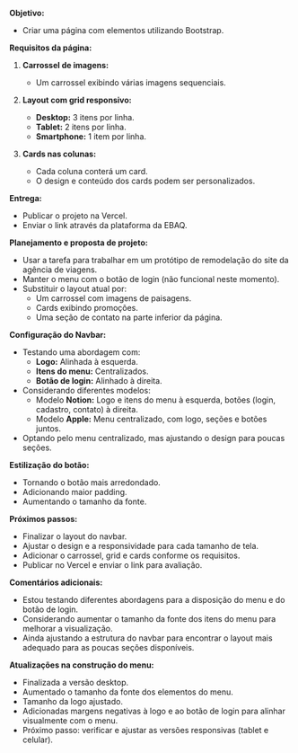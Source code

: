**Objetivo:**
- Criar uma página com elementos utilizando Bootstrap.

**Requisitos da página:**
1. **Carrossel de imagens:**
   - Um carrossel exibindo várias imagens sequenciais.

2. **Layout com grid responsivo:**
   - **Desktop:** 3 itens por linha.
   - **Tablet:** 2 itens por linha.
   - **Smartphone:** 1 item por linha.

3. **Cards nas colunas:**
   - Cada coluna conterá um card.
   - O design e conteúdo dos cards podem ser personalizados.

**Entrega:**
- Publicar o projeto na Vercel.
- Enviar o link através da plataforma da EBAQ.

**Planejamento e proposta de projeto:**
- Usar a tarefa para trabalhar em um protótipo de remodelação do site da agência de viagens.
- Manter o menu com o botão de login (não funcional neste momento).
- Substituir o layout atual por:
  - Um carrossel com imagens de paisagens.
  - Cards exibindo promoções.
  - Uma seção de contato na parte inferior da página.

**Configuração do Navbar:**
- Testando uma abordagem com:
  - **Logo:** Alinhada à esquerda.
  - **Itens do menu:** Centralizados.
  - **Botão de login:** Alinhado à direita.
- Considerando diferentes modelos:
  - Modelo **Notion:** Logo e itens do menu à esquerda, botões (login, cadastro, contato) à direita.
  - Modelo **Apple:** Menu centralizado, com logo, seções e botões juntos.
- Optando pelo menu centralizado, mas ajustando o design para poucas seções.

**Estilização do botão:**
- Tornando o botão mais arredondado.
- Adicionando maior padding.
- Aumentando o tamanho da fonte.

**Próximos passos:**
- Finalizar o layout do navbar.
- Ajustar o design e a responsividade para cada tamanho de tela.
- Adicionar o carrossel, grid e cards conforme os requisitos.
- Publicar no Vercel e enviar o link para avaliação.

**Comentários adicionais:**
- Estou testando diferentes abordagens para a disposição do menu e do botão de login.
- Considerando aumentar o tamanho da fonte dos itens do menu para melhorar a visualização.
- Ainda ajustando a estrutura do navbar para encontrar o layout mais adequado para as poucas seções disponíveis.

**Atualizações na construção do menu:**
- Finalizada a versão desktop.
- Aumentado o tamanho da fonte dos elementos do menu.
- Tamanho da logo ajustado.
- Adicionadas margens negativas à logo e ao botão de login para alinhar visualmente com o menu.
- Próximo passo: verificar e ajustar as versões responsivas (tablet e celular).
